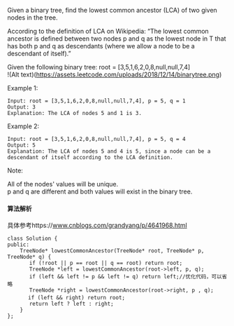 Given a binary tree, find the lowest common ancestor (LCA) of two given nodes in the tree.<br>

According to the definition of LCA on Wikipedia: “The lowest common ancestor is defined between two nodes p and q as the lowest node in T that has both p and q as descendants (where we allow a node to be a descendant of itself).”<br>

Given the following binary tree:  root = [3,5,1,6,2,0,8,null,null,7,4]<br>
!(Alt text)(https://assets.leetcode.com/uploads/2018/12/14/binarytree.png)

Example 1:<br>
```
Input: root = [3,5,1,6,2,0,8,null,null,7,4], p = 5, q = 1
Output: 3
Explanation: The LCA of nodes 5 and 1 is 3.
```
Example 2:<br>
```
Input: root = [3,5,1,6,2,0,8,null,null,7,4], p = 5, q = 4
Output: 5
Explanation: The LCA of nodes 5 and 4 is 5, since a node can be a descendant of itself according to the LCA definition.
```

Note:<br>

All of the nodes' values will be unique.<br>
p and q are different and both values will exist in the binary tree.<br>
#### 算法解析
具体参考https://www.cnblogs.com/grandyang/p/4641968.html
```
class Solution {
public:
    TreeNode* lowestCommonAncestor(TreeNode* root, TreeNode* p, TreeNode* q) {
       if (!root || p == root || q == root) return root;
       TreeNode *left = lowestCommonAncestor(root->left, p, q);
       if (left && left != p && left != q) return left;//优化代码，可以省略
       TreeNode *right = lowestCommonAncestor(root->right, p , q);
　　　　if (left && right) return root;
       return left ? left : right;
    }
};
```
